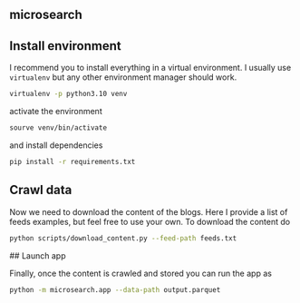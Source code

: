 microsearch
---

## Install environment

I recommend you to install everything in a virtual environment. I usually use `virtualenv` but any other environment manager should work.

```bash
virtualenv -p python3.10 venv
```

activate the environment

```bash
sourve venv/bin/activate
```

and install dependencies

```bash
pip install -r requirements.txt
```

## Crawl data

Now we need to download the content of the blogs. Here I provide a list of feeds examples, but feel free to use your own. To download the content do

```bash
python scripts/download_content.py --feed-path feeds.txt
```

## Launch app

Finally, once the content is crawled and stored you can run the app as


```bash
python -m microsearch.app --data-path output.parquet
```
